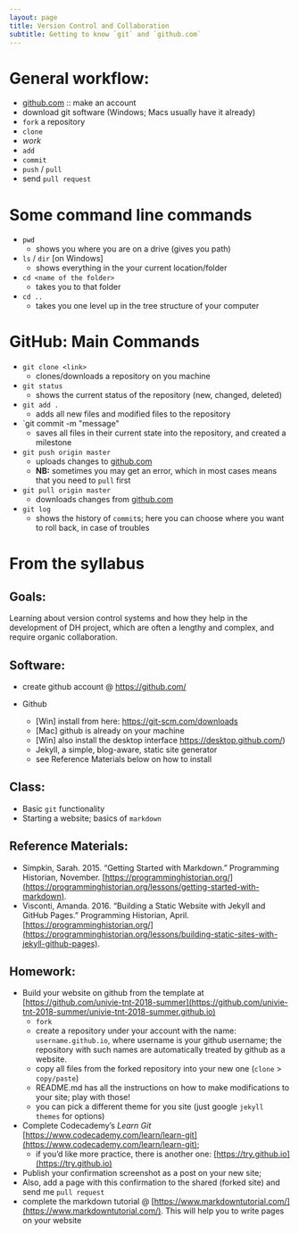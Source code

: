 ```yaml
---
layout: page
title: Version Control and Collaboration
subtitle: Getting to know `git` and `github.com`
---
```


# General workflow:

* [github.com](https://github.com/) :: make an account
* download git software (Windows; Macs usually have it already)
* `fork` a repository
* `clone`
* *work*
* `add`
* `commit`
* `push` / `pull`
* send `pull request`


# Some command line commands

* `pwd`
	- shows you where you are on a drive (gives you path)
* `ls` / `dir` [on Windows]
	- shows everything in the your current location/folder
* `cd <name of the folder>`
	- takes you to that folder
* `cd ..` 
	- takes you one level up in the tree structure of your computer

# GitHub: Main Commands

* `git clone <link>`
	- clones/downloads a repository on you machine
* `git status`
	- shows the current status of the repository (new, changed, deleted)
* `git add .`
	- adds all new files and modified files to the repository
* `git commit -m "message"
	- saves all files in their current state into the repository, and created a milestone
* `git push origin master`
	- uploads changes to [github.com](https://github.com/)
	- **NB:** sometimes you may get an error, which in most cases means that you need to `pull` first
* `git pull origin master`
	- downloads changes from [github.com](https://github.com/)
* `git log`
	- shows the history of `commit`s; here you can choose where you want to roll back, in case of troubles

# From the syllabus

## Goals:

Learning about version control systems and how they help in the development of  DH project, which are often a lengthy and complex, and require organic collaboration. 


## Software:

* create github account @ https://github.com/

* Github
	- [Win] install from here: https://git-scm.com/downloads 
	- [Mac] github is already on your machine
	- [Win] also install the desktop interface https://desktop.github.com/)
	- Jekyll, a simple, blog-aware, static site generator
	- see Reference Materials below on how to install


## Class:

* Basic `git` functionality
* Starting a website; basics of `markdown`


## Reference Materials:

* Simpkin, Sarah. 2015. “Getting Started with Markdown.” Programming Historian, November. [https://programminghistorian.org/](https://programminghistorian.org/lessons/getting-started-with-markdown).
* Visconti, Amanda. 2016. “Building a Static Website with Jekyll and GitHub Pages.” Programming Historian, April. [https://programminghistorian.org/](https://programminghistorian.org/lessons/building-static-sites-with-jekyll-github-pages).


## Homework:

* Build your website on github from the template at [https://github.com/univie-tnt-2018-summer](https://github.com/univie-tnt-2018-summer/univie-tnt-2018-summer.github.io)
	* `fork`
	* create a repository under your account with the name: `username.github.io`, where username is your github username; the repository with such names are automatically treated by github as a website.
	* copy all files from the forked repository into your new one (`clone` > `copy/paste`)
	* README.md has all the instructions on how to make modifications to your site; play with those!
	* you can pick a different theme for you site (just google `jekyll themes` for options)
* Complete Codecademy’s *Learn Git* [https://www.codecademy.com/learn/learn-git](https://www.codecademy.com/learn/learn-git);
	- if you’d like more practice, there is another one: [https://try.github.io](https://try.github.io) 
* Publish your confirmation screenshot as a post on your new site;
* Also, add a page with this confirmation to the shared (forked site) and send me `pull request`
* complete the markdown tutorial @ [https://www.markdowntutorial.com/](https://www.markdowntutorial.com/). This will help you to write pages on your website 

